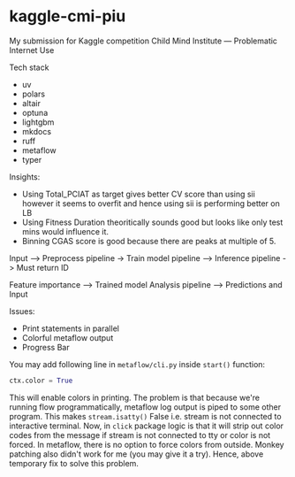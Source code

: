 # kaggle-cmi-piu
My submission for Kaggle competition Child Mind Institute — Problematic Internet Use

Tech stack
- uv
- polars
- altair
- optuna
- lightgbm
- mkdocs
- ruff
- metaflow
- typer

Insights:
- Using Total_PCIAT as target gives better CV score than using sii however it seems to overfit and hence using sii is performing better on LB
- Using Fitness Duration theoritically sounds good but looks like only test mins would influence it.
- Binning CGAS score is good because there are peaks at multiple of 5.

Input --> Preprocess pipeline -> Train model pipeline --> Inference pipeline -> Must return ID

Feature importance --> Trained model
Analysis pipeline --> Predictions and Input

Issues:
- Print statements in parallel
- Colorful metaflow output
- Progress Bar


You may add following line in `metaflow/cli.py` inside `start()` function:
```py
ctx.color = True
```

This will enable colors in printing. The problem is that because we're running flow programmatically, metaflow log output is piped to some other program. This makes `stream.isatty()` False i.e. stream is not connected to interactive terminal. Now, in `click` package logic is that it will strip out color codes from the message if stream is not connected to tty or color is not forced. In metaflow, there is no option to force colors from outside. Monkey patching also didn't work for me (you may give it a try). Hence, above temporary fix to solve this problem.
